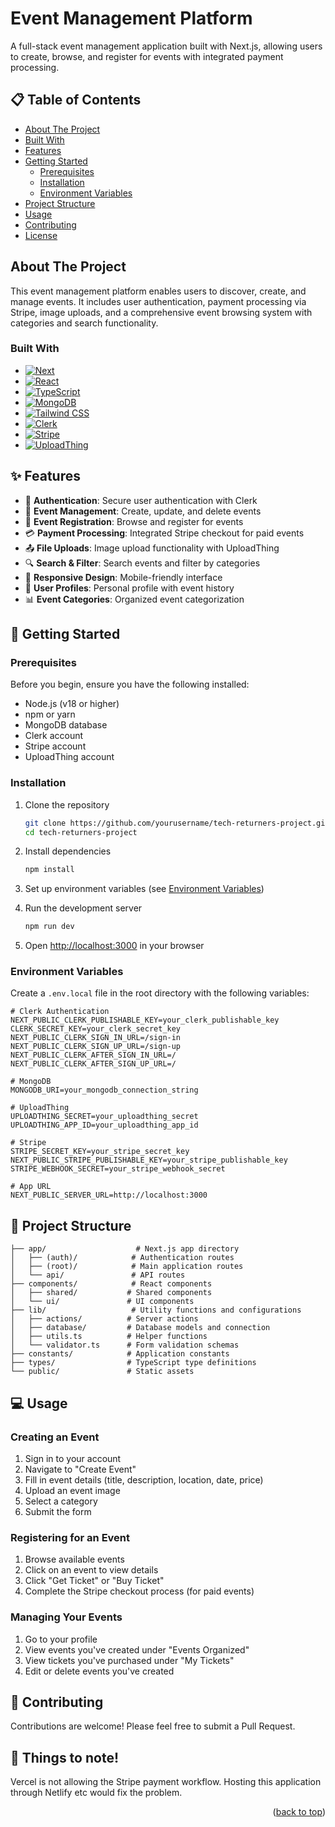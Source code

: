 <a id="readme-top"></a>

# Event Management Platform

A full-stack event management application built with Next.js, allowing users to create, browse, and register for events with integrated payment processing.

## 📋 Table of Contents

- [About The Project](#about-the-project)
- [Built With](#built-with)
- [Features](#features)
- [Getting Started](#getting-started)
  - [Prerequisites](#prerequisites)
  - [Installation](#installation)
  - [Environment Variables](#environment-variables)
- [Project Structure](#project-structure)
- [Usage](#usage)
- [Contributing](#contributing)
- [License](#license)

## About The Project

This event management platform enables users to discover, create, and manage events. It includes user authentication, payment processing via Stripe, image uploads, and a comprehensive event browsing system with categories and search functionality.

### Built With

* [![Next][Next.js]][Next-url]
* [![React][React.js]][React-url]
* [![TypeScript][TypeScript]][TypeScript-url]
* [![MongoDB][MongoDB]][MongoDB-url]
* [![Tailwind CSS][TailwindCSS]][Tailwind-url]
* [![Clerk][Clerk]][Clerk-url]
* [![Stripe][Stripe]][Stripe-url]
* [![UploadThing][UploadThing]][UploadThing-url]

## ✨ Features

- 🔐 **Authentication**: Secure user authentication with Clerk
- 📅 **Event Management**: Create, update, and delete events
- 🎫 **Event Registration**: Browse and register for events
- 💳 **Payment Processing**: Integrated Stripe checkout for paid events
- 📤 **File Uploads**: Image upload functionality with UploadThing
- 🔍 **Search & Filter**: Search events and filter by categories
- 📱 **Responsive Design**: Mobile-friendly interface
- 👤 **User Profiles**: Personal profile with event history
- 📊 **Event Categories**: Organized event categorization

## 🚀 Getting Started

### Prerequisites

Before you begin, ensure you have the following installed:
* Node.js (v18 or higher)
* npm or yarn
* MongoDB database
* Clerk account
* Stripe account
* UploadThing account

### Installation

1. Clone the repository
   ```bash
   git clone https://github.com/yourusername/tech-returners-project.git
   cd tech-returners-project
   ```

2. Install dependencies
   ```bash
   npm install
   ```

3. Set up environment variables (see [Environment Variables](#environment-variables))

4. Run the development server
   ```bash
   npm run dev
   ```

5. Open [http://localhost:3000](http://localhost:3000) in your browser

### Environment Variables

Create a `.env.local` file in the root directory with the following variables:

```env
# Clerk Authentication
NEXT_PUBLIC_CLERK_PUBLISHABLE_KEY=your_clerk_publishable_key
CLERK_SECRET_KEY=your_clerk_secret_key
NEXT_PUBLIC_CLERK_SIGN_IN_URL=/sign-in
NEXT_PUBLIC_CLERK_SIGN_UP_URL=/sign-up
NEXT_PUBLIC_CLERK_AFTER_SIGN_IN_URL=/
NEXT_PUBLIC_CLERK_AFTER_SIGN_UP_URL=/

# MongoDB
MONGODB_URI=your_mongodb_connection_string

# UploadThing
UPLOADTHING_SECRET=your_uploadthing_secret
UPLOADTHING_APP_ID=your_uploadthing_app_id

# Stripe
STRIPE_SECRET_KEY=your_stripe_secret_key
NEXT_PUBLIC_STRIPE_PUBLISHABLE_KEY=your_stripe_publishable_key
STRIPE_WEBHOOK_SECRET=your_stripe_webhook_secret

# App URL
NEXT_PUBLIC_SERVER_URL=http://localhost:3000
```

## 📁 Project Structure

```
├── app/                    # Next.js app directory
│   ├── (auth)/            # Authentication routes
│   ├── (root)/            # Main application routes
│   └── api/               # API routes
├── components/            # React components
│   ├── shared/           # Shared components
│   └── ui/               # UI components
├── lib/                   # Utility functions and configurations
│   ├── actions/          # Server actions
│   ├── database/         # Database models and connection
│   ├── utils.ts          # Helper functions
│   └── validator.ts      # Form validation schemas
├── constants/            # Application constants
├── types/                # TypeScript type definitions
└── public/               # Static assets
```

## 💻 Usage

### Creating an Event
1. Sign in to your account
2. Navigate to "Create Event"
3. Fill in event details (title, description, location, date, price)
4. Upload an event image
5. Select a category
6. Submit the form

### Registering for an Event
1. Browse available events
2. Click on an event to view details
3. Click "Get Ticket" or "Buy Ticket"
4. Complete the Stripe checkout process (for paid events)

### Managing Your Events
1. Go to your profile
2. View events you've created under "Events Organized"
3. View tickets you've purchased under "My Tickets"
4. Edit or delete events you've created

## 🤝 Contributing

Contributions are welcome! Please feel free to submit a Pull Request.

## 📄 Things to note!

Vercel is not allowing the Stripe payment workflow. Hosting this application through Netlify etc would fix the problem.

<p align="right">(<a href="#readme-top">back to top</a>)</p>

<!-- MARKDOWN LINKS & IMAGES -->
[Next.js]: https://img.shields.io/badge/next.js-000000?style=for-the-badge&logo=nextdotjs&logoColor=white
[Next-url]: https://nextjs.org/
[React.js]: https://img.shields.io/badge/React-20232A?style=for-the-badge&logo=react&logoColor=61DAFB
[React-url]: https://reactjs.org/
[TypeScript]: https://img.shields.io/badge/TypeScript-007ACC?style=for-the-badge&logo=typescript&logoColor=white
[TypeScript-url]: https://www.typescriptlang.org/
[MongoDB]: https://img.shields.io/badge/MongoDB-4EA94B?style=for-the-badge&logo=mongodb&logoColor=white
[MongoDB-url]: https://www.mongodb.com/
[TailwindCSS]: https://img.shields.io/badge/Tailwind_CSS-38B2AC?style=for-the-badge&logo=tailwind-css&logoColor=white
[Tailwind-url]: https://tailwindcss.com/
[Clerk]: https://img.shields.io/badge/Clerk-6C47FF?style=for-the-badge&logo=clerk&logoColor=white
[Clerk-url]: https://clerk.dev/
[Stripe]: https://img.shields.io/badge/Stripe-008CDD?style=for-the-badge&logo=stripe&logoColor=white
[Stripe-url]: https://stripe.com/
[UploadThing]: https://img.shields.io/badge/UploadThing-000000?style=for-the-badge
[UploadThing-url]: https://uploadthing.com/
